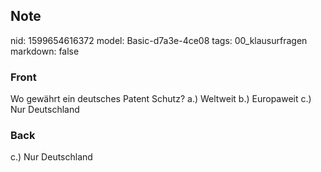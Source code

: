 ## Note
nid: 1599654616372
model: Basic-d7a3e-4ce08
tags: 00_klausurfragen
markdown: false

### Front
Wo gewährt ein deutsches Patent Schutz?
a.) Weltweit
b.) Europaweit
c.) Nur Deutschland

### Back
c.)  Nur Deutschland
